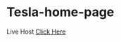 # Tesla-home-page
Live Host
<a href="https://prathamsahani.github.io/Tesla-home-page/" >Click Here<a/>

